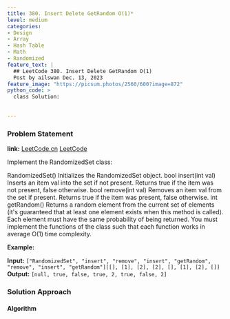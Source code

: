 ```yaml
---
title: 380. Insert Delete GetRandom O(1)*
level: medium
categories:
- Design
- Array
- Hash Table
- Math
- Randomized
feature_text: |
  ## LeetCode 380. Insert Delete GetRandom O(1)
  Post by ailswan Dec. 13, 2023
feature_image: "https://picsum.photos/2560/600?image=872"
python_code: >
  class Solution:
      
         
---
```


### Problem Statement
**link:**
[LeetCode.cn](https://leetcode.cn/problems/insert-delete-getrandom-o1/)
[LeetCode](https://leetcode.com/problems/insert-delete-getrandom-o1/)

Implement the RandomizedSet class:

RandomizedSet() Initializes the RandomizedSet object.
bool insert(int val) Inserts an item val into the set if not present. Returns true if the item was not present, false otherwise.
bool remove(int val) Removes an item val from the set if present. Returns true if the item was present, false otherwise.
int getRandom() Returns a random element from the current set of elements (it's guaranteed that at least one element exists when this method is called). Each element must have the same probability of being returned.
You must implement the functions of the class such that each function works in average O(1) time complexity.

 
**Example:**

**Input:** `["RandomizedSet", "insert", "remove", "insert", "getRandom", "remove", "insert", "getRandom"][[], [1], [2], [2], [], [1], [2], []]`
**Output:** `[null, true, false, true, 2, true, false, 2]`
 
### Solution Approach
 

#### Algorithm
 